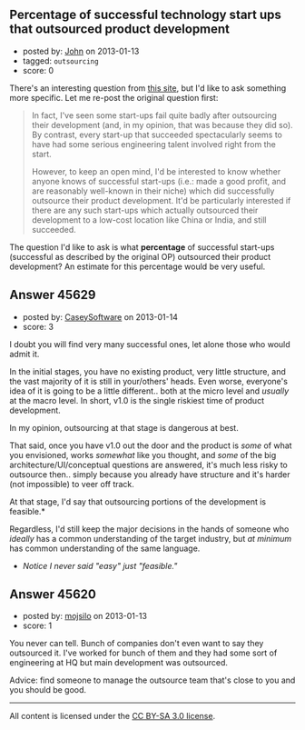 ## Percentage of successful technology start ups that outsourced product development

- posted by: [John](https://stackexchange.com/users/-1/10748-john) on 2013-01-13
- tagged: `outsourcing`
- score: 0

There's an interesting question from [this site][1], but I'd like to ask something more specific.  Let me re-post the original question first:

> In fact, I've seen some start-ups fail quite badly after outsourcing
> their development (and, in my opinion, that was because they did so).
> By contrast, every start-up that succeeded spectacularly seems to have
> had some serious engineering talent involved right from the start.
> 
> However, to keep an open mind, I'd be interested to know whether
> anyone knows of successful start-ups (i.e.: made a good profit, and
> are reasonably well-known in their niche) which did successfully
> outsource their product development. It'd be particularly interested
> if there are any such start-ups which actually outsourced their
> development to a low-cost location like China or India, and still
> succeeded.

The question I'd like to ask is what **percentage** of successful start-ups (successful as described by the original OP) outsourced their product development?  An estimate for this percentage would be very useful.



  [1]: http://news.ycombinator.com/item?id=223820


## Answer 45629

- posted by: [CaseySoftware](https://stackexchange.com/users/-1/11314-caseysoftware) on 2013-01-14
- score: 3

I doubt you will find very many successful ones, let alone those who would admit it.

In the initial stages, you have no existing product, very little structure, and the vast majority of it is still in your/others' heads. Even worse, everyone's idea of it is going to be a little different.. both at the micro level and *usually* at the macro level. In short, v1.0 is the single riskiest time of product development.

In my opinion, outsourcing at that stage is dangerous at best.

That said, once you have v1.0 out the door and the product is *some* of what you envisioned, works *somewhat* like you thought, and *some* of the big architecture/UI/conceptual questions are answered, it's much less risky to outsource then.. simply because you already have structure and it's harder (not impossible) to veer off track.

At that stage, I'd say that outsourcing portions of the development is feasible.*

Regardless, I'd still keep the major decisions in the hands of someone who *ideally* has a common understanding of the target industry, but *at minimum* has common understanding of the same language.

* *Notice I never said "easy" just "feasible."*


## Answer 45620

- posted by: [mojsilo](https://stackexchange.com/users/-1/1826-mojsilo) on 2013-01-13
- score: 1

You never can tell. Bunch of companies don't even want to say they outsourced it. I've worked for bunch of them and they had some sort of engineering at HQ but main development was outsourced. 

Advice: find someone to manage the outsource team that's close to you and you should be good.



---

All content is licensed under the [CC BY-SA 3.0 license](https://creativecommons.org/licenses/by-sa/3.0/).
